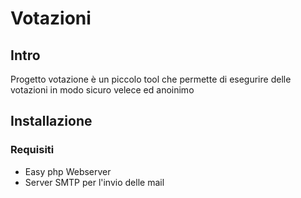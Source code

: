 # Votazioni

## Intro
Progetto votazione è un piccolo tool che permette di esegurire delle votazioni in modo sicuro velece ed anoinimo


## Installazione

### Requisiti
- Easy php Webserver
- Server SMTP per l'invio delle mail

